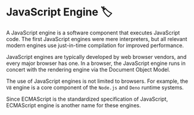 # JavaScript Engine 🏷

A JavaScript engine is a software component that executes JavaScript code. The first JavaScript engines were mere interpreters, but all relevant modern engines use just-in-time compilation for improved performance.

JavaScript engines are typically developed by web browser vendors, and every major browser has one. In a browser, the JavaScript engine runs in concert with the rendering engine via the Document Object Model.

The use of JavaScript engines is not limited to browsers. For example, the `V8` engine is a core component of the `Node.js` and `Deno` runtime systems.

Since ECMAScript is the standardized specification of JavaScript, ECMAScript engine is another name for these engines.
